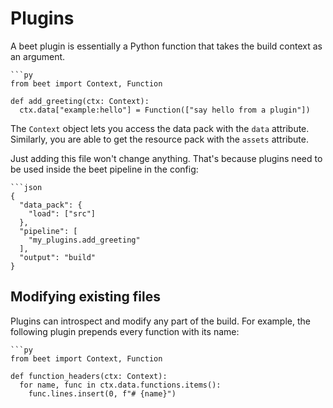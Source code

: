 # Plugins
A beet plugin is essentially a Python function that takes the build context as an argument.

```{tab} my_plugins.py
```py
from beet import Context, Function

def add_greeting(ctx: Context):
  ctx.data["example:hello"] = Function(["say hello from a plugin"])
```

The `Context` object lets you access the data pack with the `data` attribute. Similarly, you are able to get the resource pack with the `assets` attribute.

Just adding this file won't change anything. That's because plugins need to be used inside the beet pipeline in the config:

```{tab} beet.json
```json
{
  "data_pack": {
    "load": ["src"]
  },
  "pipeline": [
    "my_plugins.add_greeting"
  ],
  "output": "build"
}
```

## Modifying existing files
Plugins can introspect and modify any part of the build. For example, the following plugin prepends every function with its name:

```{tab} my_plugins.py
```py
from beet import Context, Function

def function_headers(ctx: Context):
  for name, func in ctx.data.functions.items():
    func.lines.insert(0, f"# {name}")
```
